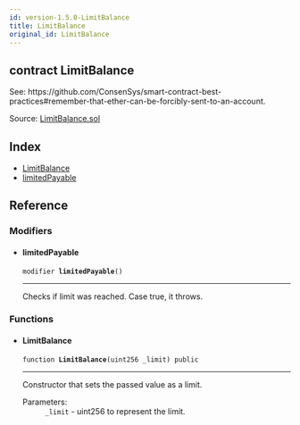 ```yaml
---
id: version-1.5.0-LimitBalance
title: LimitBalance
original_id: LimitBalance
---
```


<div class="contract-doc"><div class="contract"><h2 class="contract-header"><span class="contract-kind">contract</span> LimitBalance</h2><p class="description">See: https://github.com/ConsenSys/smart-contract-best-practices#remember-that-ether-can-be-forcibly-sent-to-an-account.</p><div class="source">Source: <a href="https://github.com/OpenZeppelin/zeppelin-solidity/blob/v1.5.0/contracts/LimitBalance.sol" target="_blank">LimitBalance.sol</a></div></div><div class="index"><h2>Index</h2><ul><li><a href="LimitBalance.html#LimitBalance">LimitBalance</a></li><li><a href="LimitBalance.html#limitedPayable">limitedPayable</a></li></ul></div><div class="reference"><h2>Reference</h2><div class="modifiers"><h3>Modifiers</h3><ul><li><div class="item modifier"><span id="limitedPayable" class="anchor-marker"></span><h4 class="name">limitedPayable</h4><div class="body"><code class="signature">modifier <strong>limitedPayable</strong><span>() </span></code><hr/><div class="description"><p>Checks if limit was reached. Case true, it throws.</p></div></div></div></li></ul></div><div class="functions"><h3>Functions</h3><ul><li><div class="item function"><span id="LimitBalance" class="anchor-marker"></span><h4 class="name">LimitBalance</h4><div class="body"><code class="signature">function <strong>LimitBalance</strong><span>(uint256 _limit) </span><span>public </span></code><hr/><div class="description"><p>Constructor that sets the passed value as a limit.</p></div><dl><dt><span class="label-parameters">Parameters:</span></dt><dd><div><code>_limit</code> - uint256 to represent the limit.</div></dd></dl></div></div></li></ul></div></div></div>
